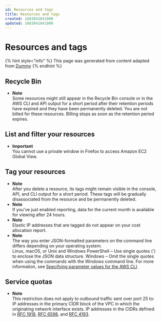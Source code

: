 ```yaml
---
id: Resources and tags
title: Resources and tags
created: 1683841041000
updated: 1683841041000
---
```

# Resources and tags
{% hint style="info" %}
This page was generated from content adapted from [Dummy](https://docs.aws.amazon.com/ec2/index.html)
{% endhint %}
## Recycle Bin

- **Note**  
Some resources might still appear in the Recycle Bin console or in the AWS CLI and API output for a short period after their retention periods have expired and they have been permanently deleted\. You are not billed for these resources\. Billing stops as soon as the retention period expires\.


## List and filter your resources

- **Important**  
You cannot use a private window in Firefox to access Amazon EC2 Global View\.


## Tag your resources

- **Note**  
After you delete a resource, its tags might remain visible in the console, API, and CLI output for a short period\. These tags will be gradually disassociated from the resource and be permanently deleted\.
- **Note**  
If you've just enabled reporting, data for the current month is available for viewing after 24 hours\.
- **Note**  
Elastic IP addresses that are tagged do not appear on your cost allocation report\.
- **Note**  
The way you enter JSON\-formatted parameters on the command line differs depending on your operating system\.  
Linux, macOS, or Unix and Windows PowerShell – Use single quotes \('\) to enclose the JSON data structure\.
Windows – Omit the single quotes when using the commands with the Windows command line\.
For more information, see [Specifying parameter values for the AWS CLI](https://docs.aws.amazon.com/cli/latest/userguide/cli-using-param.html)\.


## Service quotas

- **Note**  
This restriction does not apply to outbound traffic sent over port 25 to:  
IP addresses in the primary CIDR block of the VPC in which the originating network interface exists\.
IP addresses in the CIDRs defined in [ RFC 1918](https://datatracker.ietf.org/doc/html/rfc1918), [RFC 6598](https://datatracker.ietf.org/doc/html/rfc6598), and [ RFC 4193](https://datatracker.ietf.org/doc/html/rfc4193)\.

